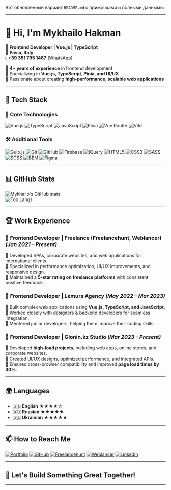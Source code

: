 Вот обновленный вариант `README.md` с примочками и полными данными:  

---

# 👋 Hi, I'm **Mykhailo Hakman**  
🚀 **Frontend Developer | Vue.js | TypeScript**  
📍 **Pavia, Italy**  
📞 **+39 351 795 1487** ([WhatsApp](https://wa.me/393517951487))  

🔹 **4+ years of experience** in frontend development  
🔹 Specializing in **Vue.js, TypeScript, Pinia, and UI/UX**  
🔹 Passionate about creating **high-performance, scalable web applications**  

---

## 🔧 Tech Stack  

### 🌟 Core Technologies  
![Vue.js](https://img.shields.io/badge/-Vue.js-35495E?logo=vue.js&logoColor=4FC08D&style=flat-square) ![TypeScript](https://img.shields.io/badge/-TypeScript-3178C6?logo=typescript&logoColor=white&style=flat-square) ![JavaScript](https://img.shields.io/badge/-JavaScript-F7DF1E?logo=javascript&logoColor=black&style=flat-square) ![Pinia](https://img.shields.io/badge/-Pinia-FDC500?logo=pinia&logoColor=white&style=flat-square) ![Vue Router](https://img.shields.io/badge/-Vue_Router-4FC08D?logo=vue.js&logoColor=white&style=flat-square) ![Vite](https://img.shields.io/badge/-Vite-646CFF?logo=vite&logoColor=white&style=flat-square)  

### 🛠 Additional Tools  
![Gulp.js](https://img.shields.io/badge/-Gulp.js-CF4647?logo=gulp&logoColor=white&style=flat-square) ![Git](https://img.shields.io/badge/-Git-F05032?logo=git&logoColor=white&style=flat-square) ![GitHub](https://img.shields.io/badge/-GitHub-181717?logo=github&logoColor=white&style=flat-square) ![Firebase](https://img.shields.io/badge/-Firebase-FFCA28?logo=firebase&logoColor=black&style=flat-square) ![jQuery](https://img.shields.io/badge/-jQuery-0769AD?logo=jquery&logoColor=white&style=flat-square) ![HTML5](https://img.shields.io/badge/-HTML5-E34F26?logo=html5&logoColor=white&style=flat-square) ![CSS3](https://img.shields.io/badge/-CSS3-1572B6?logo=css3&logoColor=white&style=flat-square) ![SASS](https://img.shields.io/badge/-SASS-CC6699?logo=sass&logoColor=white&style=flat-square) ![SCSS](https://img.shields.io/badge/-SCSS-CC6699?logo=sass&logoColor=white&style=flat-square) ![BEM](https://img.shields.io/badge/-BEM-000000?logo=bem&logoColor=white&style=flat-square) ![Figma](https://img.shields.io/badge/-Figma-F24E1E?logo=figma&logoColor=white&style=flat-square)  

---

## 📊 GitHub Stats  
![Mykhailo's GitHub stats](https://github-readme-stats.vercel.app/api?username=deorfeal&show_icons=true&theme=dark)  
![Top Langs](https://github-readme-stats.vercel.app/api/top-langs/?username=deorfeal&layout=compact&theme=dark)  

---

## 🏆 Work Experience  
### 🔹 **Frontend Developer | Freelance (Freelancehunt, Weblancer)** _(Jan 2021 – Present)_  
📌 Developed SPAs, corporate websites, and web applications for international clients.  
📌 Specialized in performance optimization, UI/UX improvements, and responsive design.  
📌 Maintained a **5-star rating on freelance platforms** with consistent positive feedback.  

### 🔹 **Frontend Developer | Lemurs Agency** _(May 2022 – Mar 2023)_  
📌 Built complex web applications using **Vue.js, TypeScript, and JavaScript**.  
📌 Worked closely with designers & backend developers for seamless integration.  
📌 Mentored junior developers, helping them improve their coding skills.  

### 🔹 **Frontend Developer | Glonin.kz Studio** _(Mar 2023 – Present)_  
📌 Developed **high-load projects**, including web apps, online stores, and corporate websites.  
📌 Created UI/UX designs, optimized performance, and integrated APIs.  
📌 Ensured cross-browser compatibility and improved **page load times by 30%**.  

---

## 🌍 Languages  
- 🇺🇸 **English** ★★★★☆  
- 🇷🇺 **Russian** ★★★★★  
- 🇺🇦 **Ukrainian** ★★★★★  

---

## 📫 How to Reach Me  
[![Portfolio](https://img.shields.io/badge/-Portfolio-000?style=flat-square&logo=Google-Chrome&logoColor=white)](https://deorfeal.github.io/Dcompany/) [![GitHub](https://img.shields.io/badge/-GitHub-181717?logo=github&logoColor=white&style=flat-square)](https://github.com/deorfeal) [![Freelancehunt](https://img.shields.io/badge/-Freelancehunt-FF5722?style=flat-square&logo=fiverr&logoColor=white)](https://freelancehunt.com/freelancer/deorfeal.html) [![Weblancer](https://img.shields.io/badge/-Weblancer-0073E6?style=flat-square&logo=upwork&logoColor=white)](https://www.weblancer.net/users/deorfeal/) [![LinkedIn](https://img.shields.io/badge/-LinkedIn-0077B5?logo=linkedin&logoColor=white&style=flat-square)](https://www.linkedin.com/in/your-profile/)  

---

## 🚀 Let's Build Something Great Together!  

---


